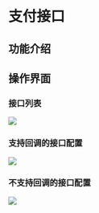 # 支付接口

## 功能介绍

## 操作界面

### 接口列表
![](https://s11.ax1x.com/2024/02/14/pF8OYEF.jpg)

### 支持回调的接口配置
![](https://s11.ax1x.com/2024/02/14/pF8jnln.jpg)

### 不支持回调的接口配置
![](https://s11.ax1x.com/2024/02/14/pF8jmSs.jpg)
